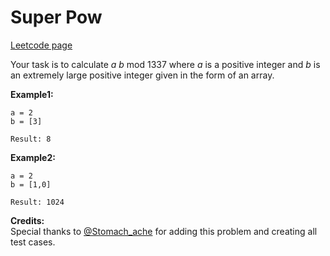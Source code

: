 # Super Pow
[Leetcode page](https://leetcode.com/problems/super-pow/description)

Your task is to calculate _a_ _b_ mod 1337 where _a_ is a positive integer and
_b_ is an extremely large positive integer given in the form of an array.

**Example1:**

    
    
    a = 2
    b = [3]
    
    Result: 8
    

**Example2:**

    
    
    a = 2
    b = [1,0]
    
    Result: 1024
    

**Credits:**  
Special thanks to [@Stomach_ache](https://leetcode.com/stomach_ache) for
adding this problem and creating all test cases.

